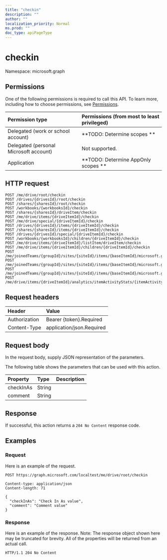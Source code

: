 ```yaml
---
title: "checkin"
description: ""
author: ""
localization_priority: Normal
ms.prod: ""
doc_type: apiPageType
---
```


# checkin

Namespace: microsoft.graph



## Permissions
One of the following permissions is required to call this API. To learn more, including how to choose permissions, see [Permissions](/concepts/permissions-reference.md).

|Permission type|Permissions (from most to least privileged)|
|:---|:---|
|Delegated (work or school account)|**TODO: Determine scopes **|
|Delegated (personal Microsoft account)|Not supported.|
|Application|**TODO: Determine AppOnly scopes **|

## HTTP request
<!-- {
  "blockType": "ignored"
}
-->
``` http
POST /me/drive/root/checkin
POST /drives/{drivesId}/root/checkin
POST /shares/{sharesId}/root/checkin
POST /workbooks/{workbooksId}/checkin
POST /shares/{sharesId}/driveItem/checkin
POST /me/drive/items/{driveItemId}/checkin
POST /me/drive/special/{driveItemId}/checkin
POST /drives/{drivesId}/items/{driveItemId}/checkin
POST /shares/{sharesId}/items/{driveItemId}/checkin
POST /drives/{drivesId}/special/{driveItemId}/checkin
POST /workbooks/{workbooksId}/children/{driveItemId}/checkin
POST /me/drive/items/{driveItemId}/listItem/driveItem/checkin
POST /me/drive/items/{driveItemId}/children/{driveItemId}/checkin
POST /me/joinedTeams/{groupId}/sites/{siteId}/items/{baseItemId}/microsoft.graph.sharedDriveItem/root/checkin
POST /me/joinedTeams/{groupId}/sites/{siteId}/items/{baseItemId}/microsoft.graph.sharedDriveItem/driveItem/checkin
POST /me/joinedTeams/{groupId}/sites/{siteId}/items/{baseItemId}/microsoft.graph.sharedDriveItem/items/{driveItemId}/checkin
POST /me/drive/items/{driveItemId}/analytics/itemActivityStats/{itemActivityStatId}/activities/{itemActivityId}/driveItem/checkin
```

## Request headers
|Header|Value|
|:---|:---|
|Authorization|Bearer {token}.Required|
|Content-Type|application/json.Required|

## Request body
In the request body, supply JSON representation of the parameters.

The following table shows the parameters that can be used with this action.

|Property|Type|Description|
|:---|:---|:---|
|checkInAs|String||
|comment|String||



## Response
If successful, this action returns a `204 No Content` response code.

## Examples

### Request
Here is an example of the request.
<!-- {
  "blockType": "request",
  "name": "driveitem_checkin"
}
-->
``` http
POST https://graph.microsoft.com/localtest/me/drive/root/checkin

Content-type: application/json
Content-length: 71

{
  "checkInAs": "Check In As value",
  "comment": "Comment value"
}
```

### Response
Here is an example of the response. Note: The response object shown here may be truncated for brevity. All of the properties will be returned from an actual call.
<!-- {
  "blockType": "response",
  "truncated": true
}
-->
``` http
HTTP/1.1 204 No Content
```

